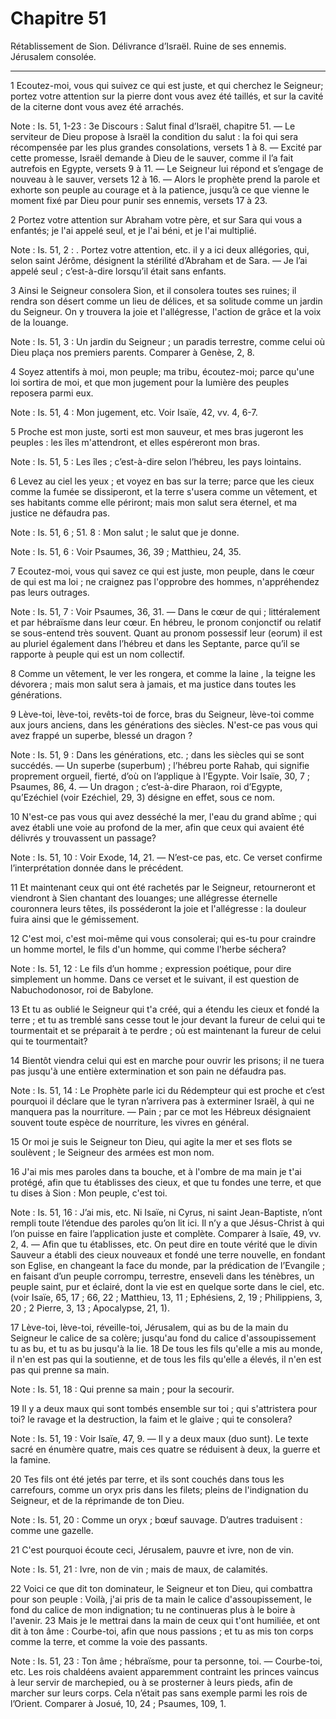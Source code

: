 # Chapitre 51

Rétablissement de Sion.
Délivrance d’Israël.
Ruine de ses ennemis.
Jérusalem consolée.

***

1 Ecoutez-moi, vous qui suivez ce qui est juste, et qui cherchez le Seigneur; portez votre attention sur la pierre dont vous avez été taillés, et sur la cavité de la citerne dont vous avez été arrachés.

<span class="bible-note">Note : </span> Is. 51, 1-23 : 3e Discours : Salut final d’Israël, chapitre 51. ― Le serviteur de Dieu propose à Israël la condition du salut : la foi qui sera récompensée par les plus grandes consolations, versets 1 à 8. ― Excité par cette promesse, Israël demande à Dieu de le sauver, comme il l’a fait autrefois en Egypte, versets 9 à 11. ― Le Seigneur lui répond et s’engage de nouveau à le sauver, versets 12 à 16. ― Alors le prophète prend la parole et exhorte son peuple au courage et à la patience, jusqu’à ce que vienne le moment fixé par Dieu pour punir ses ennemis, versets 17 à 23.

2 Portez votre attention sur Abraham votre père, et sur Sara qui vous a enfantés; je l'ai appelé seul, et je l'ai béni, et je l'ai multiplié.

<span class="bible-note">Note : </span> Is. 51, 2 : . Portez votre attention, etc. il y a ici deux allégories, qui, selon saint Jérôme, désignent la stérilité d’Abraham et de Sara. ― Je l’ai appelé seul ; c’est-à-dire lorsqu’il était sans enfants.


3 Ainsi le Seigneur consolera Sion, et il consolera toutes ses ruines; il rendra son désert comme un lieu de délices, et sa solitude comme un jardin du Seigneur. On y trouvera la joie et l'allégresse, l'action de grâce et la voix de la louange.

<span class="bible-note">Note : </span> Is. 51, 3 : Un jardin du Seigneur ; un paradis terrestre, comme celui où Dieu plaça nos premiers parents. Comparer à Genèse, 2, 8.


4 Soyez attentifs à moi, mon peuple; ma tribu, écoutez-moi; parce qu'une loi sortira de moi, et que mon jugement pour la lumière des peuples reposera parmi eux.

<span class="bible-note">Note : </span> Is. 51, 4 : Mon jugement, etc. Voir Isaïe, 42, vv. 4, 6-7.

5 Proche est mon juste, sorti est mon sauveur, et mes bras jugeront les peuples : les îles m'attendront, et elles espéreront mon bras.

<span class="bible-note">Note : </span> Is. 51, 5 : Les îles ; c’est-à-dire selon l’hébreu, les pays lointains.


6 Levez au ciel les yeux ; et voyez en bas sur la terre; parce que les cieux comme la fumée se dissiperont, et la terre s'usera comme un vêtement, et ses habitants comme elle périront; mais mon salut sera éternel, et ma justice ne défaudra pas.

<span class="bible-note">Note : </span> Is. 51, 6 ; 51. 8 : Mon salut ; le salut que je donne.

<span class="bible-note">Note : </span> Is. 51, 6 : Voir Psaumes, 36, 39 ; Matthieu, 24, 35.


7 Ecoutez-moi, vous qui savez ce qui est juste, mon peuple, dans le cœur de qui est ma loi ; ne craignez pas l'opprobre des hommes, n'appréhendez pas leurs outrages.

<span class="bible-note">Note : </span> Is. 51, 7 : Voir Psaumes, 36, 31. ― Dans le cœur de qui ; littéralement et par hébraïsme dans leur cœur. En hébreu, le pronom conjonctif ou relatif se sous-entend très souvent. Quant au pronom possessif leur (eorum) il est au pluriel également dans l’hébreu et dans les Septante, parce qu’il se rapporte à peuple qui est un nom collectif.

8 Comme un vêtement, le ver les rongera, et comme la laine , la teigne les dévorera ; mais mon salut sera à jamais, et ma justice dans toutes les générations.


9 Lève-toi, lève-toi, revêts-toi de force, bras du Seigneur, lève-toi comme aux jours anciens, dans les générations des siècles. N'est-ce pas vous qui avez frappé un superbe, blessé un dragon ?

<span class="bible-note">Note : </span> Is. 51, 9 : Dans les générations, etc. ; dans les siècles qui se sont succédés. ― Un superbe (superbum) ; l’hébreu porte Rahab, qui signifie proprement orgueil, fierté, d’où on l’applique à l’Egypte. Voir Isaïe, 30, 7 ; Psaumes, 86, 4. ― Un dragon ; c’est-à-dire Pharaon, roi d’Egypte, qu’Ezéchiel (voir Ezéchiel, 29, 3) désigne en effet, sous ce nom.

10 N'est-ce pas vous qui avez desséché la mer, l'eau du grand abîme ; qui avez établi une voie au profond de la mer, afin que ceux qui avaient été délivrés y trouvassent un passage?

<span class="bible-note">Note : </span> Is. 51, 10 : Voir Exode, 14, 21. ― N’est-ce pas, etc. Ce verset confirme l’interprétation donnée dans le précédent.


11 Et maintenant ceux qui ont été rachetés par le Seigneur, retourneront et viendront à Sien chantant des louanges; une allégresse éternelle couronnera leurs têtes, ils posséderont la joie et l'allégresse : la douleur fuira ainsi que le gémissement.


12 C'est moi, c'est moi-même qui vous consolerai; qui es-tu pour craindre un homme mortel, le fils d'un homme, qui comme l'herbe séchera?

<span class="bible-note">Note : </span> Is. 51, 12 : Le fils d’un homme ; expression poétique, pour dire simplement un homme. Dans ce verset et le suivant, il est question de Nabuchodonosor, roi de Babylone.

13 Et tu as oublié le Seigneur qui t'a créé, qui a étendu les cieux et fondé la terre ; et tu as tremblé sans cesse tout le jour devant la fureur de celui qui te tourmentait et se préparait à te perdre ; où est maintenant la fureur de celui qui te tourmentait?


14 Bientôt viendra celui qui est en marche pour ouvrir les prisons; il ne tuera pas jusqu'à une entière extermination et son pain ne défaudra pas.

<span class="bible-note">Note : </span> Is. 51, 14 : Le Prophète parle ici du Rédempteur qui est proche et c’est pourquoi il déclare que le tyran n’arrivera pas à exterminer Israël, à qui ne manquera pas la nourriture. ― Pain ; par ce mot les Hébreux désignaient souvent toute espèce de nourriture, les vivres en général.

15 Or moi je suis le Seigneur ton Dieu, qui agite la mer et ses flots se soulèvent ; le Seigneur des armées est mon nom.


16 J'ai mis mes paroles dans ta bouche, et à l'ombre de ma main je t'ai protégé, afin que tu établisses des cieux, et que tu fondes une terre, et que tu dises à Sion : Mon peuple, c'est toi.

<span class="bible-note">Note : </span> Is. 51, 16 : J’ai mis, etc. Ni Isaïe, ni Cyrus, ni saint Jean-Baptiste, n’ont rempli toute l’étendue des paroles qu’on lit ici. Il n’y a que Jésus-Christ à qui l’on puisse en faire l’application juste et complète. Comparer à Isaïe, 49, vv. 2, 4. ― Afin que tu établisses, etc. On peut dire en toute vérité que le divin Sauveur a établi des cieux nouveaux et fondé une terre nouvelle, en fondant son Eglise, en changeant la face du monde, par la prédication de l’Evangile ; en faisant d’un peuple corrompu, terrestre, enseveli dans les ténèbres, un peuple saint, pur et éclairé, dont la vie est en quelque sorte dans le ciel, etc. (voir Isaïe, 65, 17 ; 66, 22 ; Matthieu, 13, 11 ; Ephésiens, 2, 19 ; Philippiens, 3, 20 ; 2 Pierre, 3, 13 ; Apocalypse, 21, 1).


17 Lève-toi, lève-toi, réveille-toi, Jérusalem, qui as bu de la main du Seigneur le calice de sa colère; jusqu'au fond du calice d'assoupissement tu as bu, et tu as bu jusqu'à la lie. 18 De tous les fils qu'elle a mis au monde, il n'en est pas qui la soutienne, et de tous les fils qu'elle a élevés, il n'en est pas qui prenne sa main.

<span class="bible-note">Note : </span> Is. 51, 18 : Qui prenne sa main ; pour la secourir.

19 Il y a deux maux qui sont tombés ensemble sur toi ; qui s'attristera pour toi? le ravage et la destruction, la faim et le glaive ; qui te consolera?

<span class="bible-note">Note : </span> Is. 51, 19 : Voir Isaïe, 47, 9. ― Il y a deux maux (duo sunt). Le texte sacré en énumère quatre, mais ces quatre se réduisent à deux, la guerre et la famine.

20 Tes fils ont été jetés par terre, et ils sont couchés dans tous les carrefours, comme un oryx pris dans les filets; pleins de l'indignation du Seigneur, et de la réprimande de ton Dieu.

<span class="bible-note">Note : </span> Is. 51, 20 : Comme un oryx ; bœuf sauvage. D’autres traduisent : comme une gazelle.


21 C'est pourquoi écoute ceci, Jérusalem, pauvre et ivre, non de vin.

<span class="bible-note">Note : </span> Is. 51, 21 : Ivre, non de vin ; mais de maux, de calamités.

22 Voici ce que dit ton dominateur, le Seigneur et ton Dieu, qui combattra pour son peuple : Voilà, j'ai pris de ta main le calice d'assoupissement, le fond du calice de mon indignation; tu ne continueras plus à le boire à l'avenir. 23 Mais je le mettrai dans la main de ceux qui t'ont humiliée, et ont dit à ton âme : Courbe-toi, afin que nous passions ; et tu as mis ton corps comme la terre, et comme la voie des passants.

<span class="bible-note">Note : </span> Is. 51, 23 : Ton âme ; hébraïsme, pour ta personne, toi. ― Courbe-toi, etc. Les rois chaldéens avaient apparemment contraint les princes vaincus à leur servir de marchepied, ou à se prosterner à leurs pieds, afin de marcher sur leurs corps. Cela n’était pas sans exemple parmi les rois de l’Orient. Comparer à Josué, 10, 24 ; Psaumes, 109, 1.

